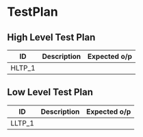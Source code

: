 # TestPlan

## High Level Test Plan
| ID   |      Description     |  Expected o/p |
|----------|:-------------:|------:|
| HLTP_1 |   |   |


## Low Level Test Plan
| ID   |      Description     |  Expected o/p |
|----------|:-------------:|------:|
| LLTP_1 |  |   |
